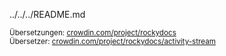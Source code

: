 ../../../README.md <small> <br/> <br/> Übersetzungen: <a href="https://crowdin.com/project/rockydocs/de">crowdin.com/project/rockydocs</a> <br/> Übersetzer: <a href="https://crowdin.com/project/rockydocs/activity-stream">crowdin.com/project/rockydocs/activity-stream</a> </small>